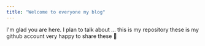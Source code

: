 ```yaml
---
title: "Welcome to everyone my blog"
---
```


I'm glad you are here. I plan to talk about ...
this is my repository
these is my github account
very happy to share these 
🙂
